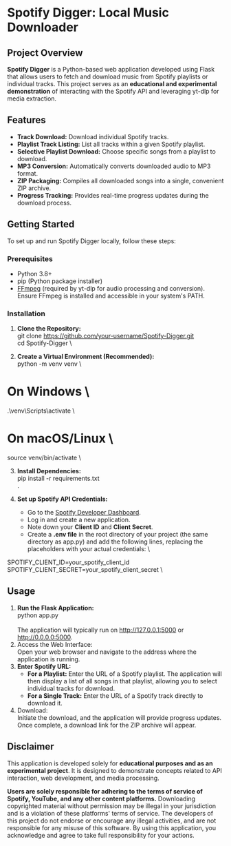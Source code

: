 # Spotify Digger: Local Music Downloader


## Project Overview

**Spotify Digger** is a Python-based web application developed using Flask that allows users to fetch and download music from Spotify playlists or individual tracks. This project serves as an **educational and experimental demonstration** of interacting with the Spotify API and leveraging yt-dlp for media extraction.


## Features

* **Track Download:** Download individual Spotify tracks.
* **Playlist Track Listing:** List all tracks within a given Spotify playlist.
* **Selective Playlist Download:** Choose specific songs from a playlist to download.
* **MP3 Conversion:** Automatically converts downloaded audio to MP3 format.
* **ZIP Packaging:** Compiles all downloaded songs into a single, convenient ZIP archive.
* **Progress Tracking:** Provides real-time progress updates during the download process.


## Getting Started
To set up and run Spotify Digger locally, follow these steps:


### Prerequisites
* Python 3.8+
* pip (Python package installer)
* [FFmpeg](https://ffmpeg.org/download.html) (required by yt-dlp for audio processing and conversion). Ensure FFmpeg is installed and accessible in your system's PATH.


### Installation
1. **Clone the Repository:** \
git clone https://github.com/your-username/Spotify-Digger.git \
cd Spotify-Digger \

2. **Create a Virtual Environment (Recommended):** \
python -m venv venv \
# On Windows \
.\venv\Scripts\activate \
# On macOS/Linux \
source venv/bin/activate \

3. **Install Dependencies:** \
pip install -r requirements.txt \
 \.

4. **Set up Spotify API Credentials:**
    * Go to the [Spotify Developer Dashboard](https://developer.spotify.com/dashboard/).
    * Log in and create a new application.
    * Note down your **Client ID** and **Client Secret**.
    * Create a **.env file** in the root directory of your project (the same directory as app.py) and add the following lines, replacing the placeholders with your actual credentials: \
      
SPOTIFY_CLIENT_ID=your_spotify_client_id \
SPOTIFY_CLIENT_SECRET=your_spotify_client_secret \



## Usage
1. **Run the Flask Application:** \
python app.py \
 \
The application will typically run on http://127.0.0.1:5000 or http://0.0.0.0:5000.
2. Access the Web Interface: \
Open your web browser and navigate to the address where the application is running.
3. **Enter Spotify URL:**
    * **For a Playlist:** Enter the URL of a Spotify playlist. The application will then display a list of all songs in that playlist, allowing you to select individual tracks for download.
    * **For a Single Track:** Enter the URL of a Spotify track directly to download it.
4. Download: \
Initiate the download, and the application will provide progress updates. Once complete, a download link for the ZIP archive will appear.


## Disclaimer

This application is developed solely for **educational purposes and as an experimental project**. It is designed to demonstrate concepts related to API interaction, web development, and media processing.

**Users are solely responsible for adhering to the terms of service of Spotify, YouTube, and any other content platforms.** Downloading copyrighted material without permission may be illegal in your jurisdiction and is a violation of these platforms' terms of service. The developers of this project do not endorse or encourage any illegal activities, and are not responsible for any misuse of this software. By using this application, you acknowledge and agree to take full responsibility for your actions.

